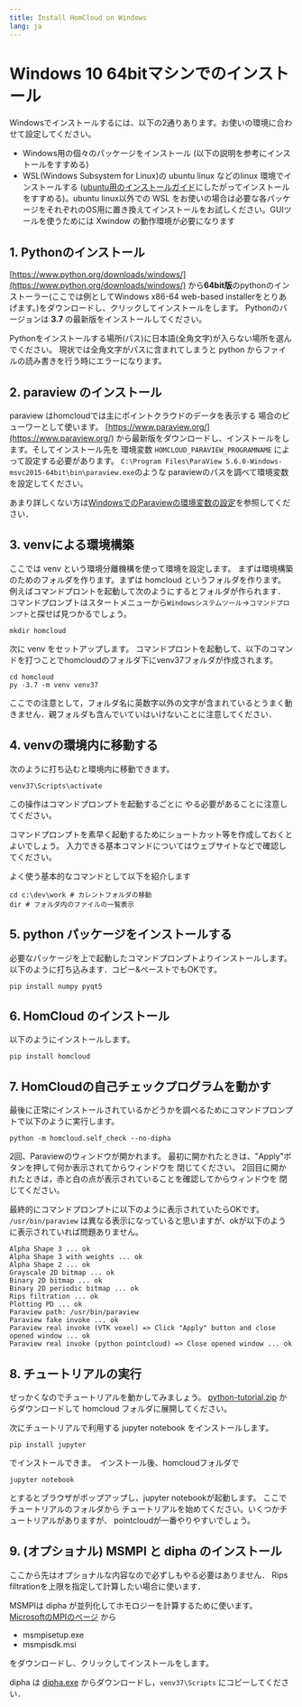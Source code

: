 ```yaml
---
title: Install HomCloud on Windows
lang: ja
---
```


# Windows 10 64bitマシンでのインストール

Windowsでインストールするには、以下の2通りあります。お使いの環境に合わせて設定してください。

 * Windows用の個々のパッケージをインストール (以下の説明を参考にインストールをすすめる)
 * WSL(Windows Subsystem for Linux)の ubuntu linux などのlinux 環境でインストールする ([ubuntu用のインストールガイド](install_guide_for_Ubuntu.html)にしたがってインストールをすすめる)。ubuntu linux以外での WSL をお使いの場合は必要な各パッケージをそれぞれのOS用に置き換えてインストールをお試しください。GUIツールを使うためには Xwindow の動作環境が必要になります

## 1. Pythonのインストール

[https://www.python.org/downloads/windows/](https://www.python.org/downloads/windows/)
から**64bit版**のpythonのインストーラー(ここでは例としてWindows x86-64 web-based installerをとりあげます。)をダウンロードし、クリックしてインストールをします。
Pythonのバージョンは **3.7** の最新版をインストールしてください。

Pythonをインストールする場所(パス)に日本語(全角文字)が入らない場所を選んでください。
現状では全角文字がパスに含まれてしまうと python からファイルの読み書きを行う時にエラーになります。

## 2. paraview のインストール

paraview はhomcloudでは主にポイントクラウドのデータを表示する
場合のビューワーとして使います。
[https://www.paraview.org/](https://www.paraview.org/)
から最新版をダウンロードし、インストールをします。そしてインストール先を
環境変数 `HOMCLOUD_PARAVIEW_PROGRAMNAME` によって設定する必要があります。
`C:\Program Files\ParaView 5.6.0-Windows-msvc2015-64bit\bin\paraview.exe`のような
paraviewのパスを調べて環境変数を設定してください。

あまり詳しくない方は[WindowsでのParaviewの環境変数の設定](windows_envvar_paraview.html)を参照してください．

## 3. venvによる環境構築

ここでは venv という環境分離機構を使って環境を設定します。
まずは環境構築のためのフォルダを作ります。まずは homcloud というフォルダを作ります。
例えばコマンドプロントを起動して次のようにするとフォルダが作られます．
コマンドプロンプトはスタートメニューから`Windowsシステムツール`→`コマンドプロンプト`と探せば見つかるでしょう。

    mkdir homcloud

次に venv をセットアップします。 コマンドプロントを起動して、以下のコマンドを打つことでhomcloudのフォルダ下にvenv37フォルダが作成されます。

    cd homcloud
    py -3.7 -m venv venv37

ここでの注意として，フォルダ名に英数字以外の文字が含まれているとうまく動きません．親フォルダも含んでいていはいけないことに注意してください．

## 4. venvの環境内に移動する

次のように打ち込むと環境内に移動できます。

    venv37\Scripts\activate

この操作はコマンドプロンプトを起動するごとに
やる必要があることに注意してください。

コマンドプロンプトを素早く起動するためにショートカット等を作成しておくとよいでしょう。
入力できる基本コマンドについてはウェブサイトなどで確認してください。

よく使う基本的なコマンドとして以下を紹介します

    cd c:\dev\work # カレントフォルダの移動
    dir # フォルダ内のファイルの一覧表示

## 5. python パッケージをインストールする
必要なパッケージを上で起動したコマンドプロンプトよりインストールします。
以下のように打ち込みます．コピー&ペーストでもOKです。

    pip install numpy pyqt5

## 6. HomCloud のインストール
以下のようにインストールします。

    pip install homcloud

## 7. HomCloudの自己チェックプログラムを動かす

最後に正常にインストールされているかどうかを調べるためにコマンドプロンプトで以下のように実行します。

    python -m homcloud.self_check --no-dipha

2回、Paraviewのウィンドウが開かれます。
最初に開かれたときは、"Apply"ボタンを押して何か表示されてからウィンドウを
閉じてください。
2回目に開かれたときは，赤と白の点が表示されていることを確認してからウィンドウを
閉じてください。

最終的にコマンドプロンプトに以下のように表示されていたらOKです。
`/usr/bin/paraview`
は異なる表示になっていると思いますが、okが以下のように表示されていれば問題ありません。

    Alpha Shape 3 ... ok
    Alpha Shape 3 with weights ... ok
    Alpha Shape 2 ... ok
    Grayscale 2D bitmap ... ok
    Binary 2D bitmap ... ok
    Binary 2D periodic bitmap ... ok
    Rips filtration ... ok
    Plotting PD ... ok
    Paraview path: /usr/bin/paraview
    Paraview fake invoke ... ok
    Paraview real invoke (VTK voxel) => Click "Apply" button and close opened window ... ok
    Paraview real invoke (python pointcloud) => Close opened window ... ok


## 8. チュートリアルの実行

せっかくなのでチュートリアルを動かしてみましょう。
[python-tutorial.zip](/download/python-tutorial.zip)
からダウンロードして homcloud フォルダに展開してください。

次にチュートリアルで利用する jupyter notebook をインストールします。

    pip install jupyter

でインストールできま。　インストール後、homcloudフォルダで

    jupyter notebook

とするとブラウザがポップアップし、jupyter notebookが起動します。
ここでチュートリアルのフォルダから
チュートリアルを始めてください。いくつかチュートリアルがありますが、
pointcloudが一番やりやすいでしょう。


## 9. (オプショナル) MSMPI と dipha のインストール

ここから先はオプショナルな内容なので必ずしもやる必要はありません．
Rips filtrationを上限を指定して計算したい場合に使います．

MSMPIは dipha が並列化してホモロジーを計算するために使います。
[MicrosoftのMPIのページ](https://docs.microsoft.com/en-us/message-passing-interface/microsoft-mpi)
から

* msmpisetup.exe
* msmpisdk.msi

をダウンロードし、クリックしてインストールをします。

dipha は [dipha.exe](/donwload/win/dipha.exe) からダウンロードし，`venv37\Scripts` にコピーしてください．
